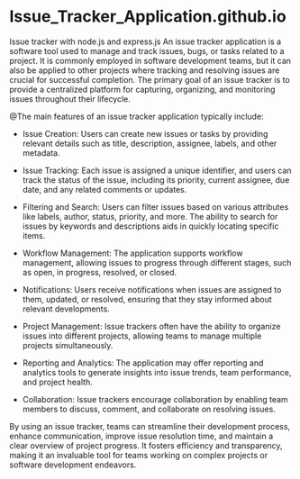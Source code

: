 # Issue_Tracker_Application.github.io
Issue tracker with node.js and express.js
An issue tracker application is a software tool used to manage and track issues, bugs, or tasks related to a project. It is commonly employed in software development teams, but it can also be applied to other projects where tracking and resolving issues are crucial for successful completion. The primary goal of an issue tracker is to provide a centralized platform for capturing, organizing, and monitoring issues throughout their lifecycle.

@The main features of an issue tracker application typically include:

* Issue Creation: Users can create new issues or tasks by providing relevant details such as title, description, assignee, labels, and other metadata.

* Issue Tracking: Each issue is assigned a unique identifier, and users can track the status of the issue, including its priority, current assignee, due date, and any related comments or updates.

* Filtering and Search: Users can filter issues based on various attributes like labels, author, status, priority, and more. The ability to search for issues by keywords and descriptions aids in quickly locating specific items.

* Workflow Management: The application supports workflow management, allowing issues to progress through different stages, such as open, in progress, resolved, or closed.

* Notifications: Users receive notifications when issues are assigned to them, updated, or resolved, ensuring that they stay informed about relevant developments.

* Project Management: Issue trackers often have the ability to organize issues into different projects, allowing teams to manage multiple projects simultaneously.

* Reporting and Analytics: The application may offer reporting and analytics tools to generate insights into issue trends, team performance, and project health.

* Collaboration: Issue trackers encourage collaboration by enabling team members to discuss, comment, and collaborate on resolving issues.

By using an issue tracker, teams can streamline their development process, enhance communication, improve issue resolution time, and maintain a clear overview of project progress. It fosters efficiency and transparency, making it an invaluable tool for teams working on complex projects or software development endeavors.







